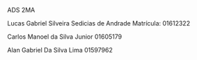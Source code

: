 ADS 2MA

Lucas Gabriel Silveira Sedicias de Andrade
Matrícula: 01612322

Carlos Manoel da Silva Junior 
01605179

Alan Gabriel Da Silva Lima 
01597962